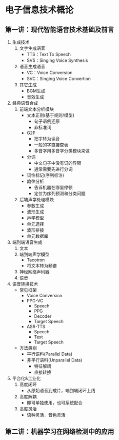 # 电子信息技术概论

## 第一讲：现代智能语音技术基础及前言

1. 生成技术
   1. 文字生成语音
      - TTS：Text To Speech
      - SVS：Singing Voice Synthesis
   2. 语音生成语音
      - VC：Voice Conversion
      - SVC：Singing Voice Convertion
   3. 其它生成
      - BGM生成
      - 音效生成
2. 经典语音合成
   1. 前端文本分析模块
      - 文本正则(基于规则/模型)
        - 句子语例还原
        - 非标准词
      - G2P
        - 把字转为读音
        - 一般的字直接查表
        - 多音字用多音字分类模块来做
      - 分词
        - 中文句子中没有词的界限
        - 通常需要先进行分词
      - 词性标记(序列标注)
      - 韵律分析
        - 告诉机器在哪里停顿
        - 定位为序列预测和分类问题
   2. 后端声学处理模块
      - 参数生成
      - 波形生成
      - 声学模型
      - 单元选择
      - 波形拼接
      - 单元数据库
3. 端到端语音生成
   1. 文本
   2. 端到端声学模型
      - Tacotron
      - 将文本转为频谱
   3. 神经网络声码器
   4. 语音
4. 语音转换技术
   - 常见框架
     - Voice Conversion
     - PPG-VC
       - Speech
       - PPG
       - Decoder
       - Target Speech
     - ASR-TTS
       - Speech
       - Text
       - Target Speech
   - 方法类别
     - 平行语料(Parallel Data)
     - 非平行语料(Unparallel Data)
       - 特征解耦
       - 直接转换
5. 平台化&工业化
   1. 高度闭环
      - 从原始语音到成片，端到端闭环上线
   2. 高度解耦
      - 即可单独使用，也可系统配合
   3. 高度灵活
      - 语种灵活，音色灵活

## 第二讲：机器学习在网络检测中的应用
